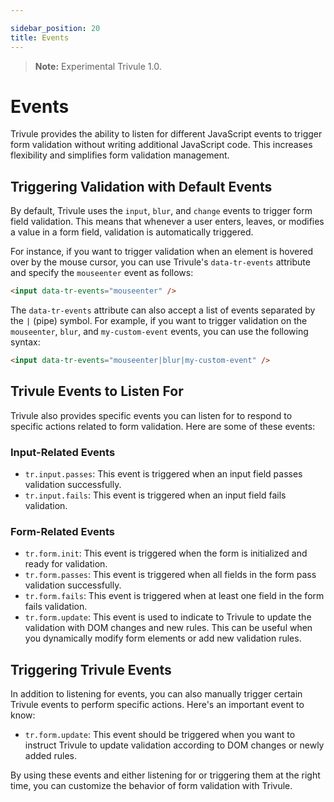 ```yaml
---

sidebar_position: 20
title: Events
---
```

> **Note:** Experimental Trivule 1.0.

# Events

Trivule provides the ability to listen for different JavaScript events to trigger form validation without writing additional JavaScript code. This increases flexibility and simplifies form validation management.

## Triggering Validation with Default Events

By default, Trivule uses the `input`, `blur`, and `change` events to trigger form field validation. This means that whenever a user enters, leaves, or modifies a value in a form field, validation is automatically triggered.

For instance, if you want to trigger validation when an element is hovered over by the mouse cursor, you can use Trivule's `data-tr-events` attribute and specify the `mouseenter` event as follows:

```html
<input data-tr-events="mouseenter" />
```

The `data-tr-events` attribute can also accept a list of events separated by the `|` (pipe) symbol. For example, if you want to trigger validation on the `mouseenter`, `blur`, and `my-custom-event` events, you can use the following syntax:

```html
<input data-tr-events="mouseenter|blur|my-custom-event" />
```

## Trivule Events to Listen For

Trivule also provides specific events you can listen for to respond to specific actions related to form validation. Here are some of these events:

### Input-Related Events

- `tr.input.passes`: This event is triggered when an input field passes validation successfully.
- `tr.input.fails`: This event is triggered when an input field fails validation.

### Form-Related Events

- `tr.form.init`: This event is triggered when the form is initialized and ready for validation.
- `tr.form.passes`: This event is triggered when all fields in the form pass validation successfully.
- `tr.form.fails`: This event is triggered when at least one field in the form fails validation.
- `tr.form.update`: This event is used to indicate to Trivule to update the validation with DOM changes and new rules. This can be useful when you dynamically modify form elements or add new validation rules.

## Triggering Trivule Events

In addition to listening for events, you can also manually trigger certain Trivule events to perform specific actions. Here's an important event to know:

- `tr.form.update`: This event should be triggered when you want to instruct Trivule to update validation according to DOM changes or newly added rules.

By using these events and either listening for or triggering them at the right time, you can customize the behavior of form validation with Trivule.